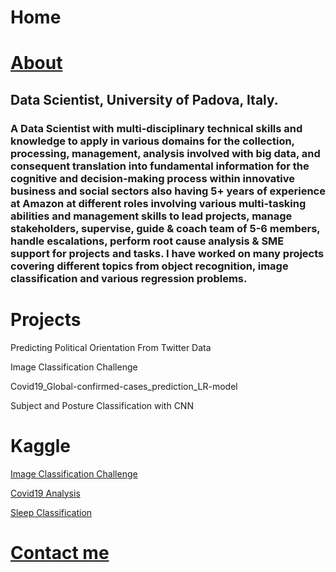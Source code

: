 # Home

# [About](https://grvanand001.github.io/)

## Data Scientist, University of Padova, Italy.

### A Data Scientist with multi-disciplinary technical skills and knowledge to apply in various domains for the collection, processing, management, analysis involved with big data, and consequent translation into fundamental information for the cognitive and decision-making process within innovative business and social sectors also having 5+ years of experience at Amazon at different roles involving various multi-tasking abilities and management skills to lead projects, manage stakeholders, supervise, guide & coach team of 5-6 members, handle escalations, perform root cause analysis & SME support for projects and tasks. I have worked on many projects covering different topics from object recognition, image classification and various regression problems.

# Projects

Predicting Political Orientation From Twitter Data

Image Classification Challenge

Covid19_Global-confirmed-cases_prediction_LR-model

Subject and Posture Classification with CNN

# Kaggle

[Image Classification Challenge](https://www.kaggle.com/grvaries001/image-classification-challenge?scriptVersionId=41451839)

[Covid19 Analysis](https://www.kaggle.com/grvaries001/covid19-global-confirmed-cases-prediction-lr-model)

[Sleep Classification](https://www.kaggle.com/code/grvaries001/sleep-classification-hda)


# [Contact me](grv.aries001@gmail.com)
